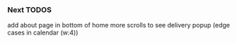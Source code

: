 ### Next TODOS
add about page in bottom of home
more scrolls to see delivery popup (edge cases in calendar (w:4))